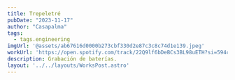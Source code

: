```yaml
---
title: Trepeletré
pubDate: "2023-11-17"
author: "Casapalma"
tags:
  - tags.engineering
imgUrl: '@assets/ab67616d0000b273cbf330d2e87c3c8c74d1e139.jpeg'
workUrl: 'https://open.spotify.com/track/22Q9lf6bDeBCs3BL98uETH?si=594c430d000c4b07'
description: Grabación de baterías.
layout: '../../layouts/WorksPost.astro'
---
```

